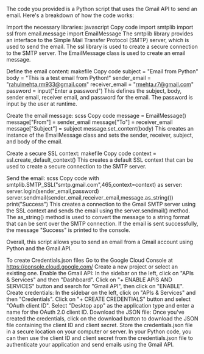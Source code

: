The code you provided is a Python script that uses the Gmail API to send an email. Here's a breakdown of how the code works:

Import the necessary libraries:
javascript
Copy code
import smtplib
import ssl
from email.message import EmailMessage
The smtplib library provides an interface to the Simple Mail Transfer Protocol (SMTP) server, which is used to send the email. The ssl library is used to create a secure connection to the SMTP server. The EmailMessage class is used to create an email message.

Define the email content:
makefile
Copy code
subject = "Email from Python"
body = "This is a test email from Python!"
sender_email = "rahulmehta.rm933@gmail.com"
receiver_email = "rmehta.r7@gmail.com"
password = input("Enter a password")
This defines the subject, body, sender email, receiver email, and password for the email. The password is input by the user at runtime.

Create the email message:
scss
Copy code
message = EmailMessage()
message["From"] = sender_email
message["To"] = receiver_email
message["Subject"] = subject
message.set_content(body)
This creates an instance of the EmailMessage class and sets the sender, receiver, subject, and body of the email.

Create a secure SSL context:
makefile
Copy code
context = ssl.create_default_context()
This creates a default SSL context that can be used to create a secure connection to the SMTP server.

Send the email:
scss
Copy code
with smtplib.SMTP_SSL("smtp.gmail.com",465,context=context) as server:
    server.login(sender_email,password)
    server.sendmail(sender_email,receiver_email,message.as_string())
print("Success")
This creates a connection to the Gmail SMTP server using the SSL context and sends the email using the server.sendmail() method. The as_string() method is used to convert the message to a string format that can be sent over the SMTP connection. If the email is sent successfully, the message "Success" is printed to the console.

Overall, this script allows you to send an email from a Gmail account using Python and the Gmail API.




To create Credentials.json files 
Go to the Google Cloud Console at https://console.cloud.google.com/
Create a new project or select an existing one.
Enable the Gmail API: In the sidebar on the left, click on "APIs & Services" and then "Dashboard". Click on "+ ENABLE APIS AND SERVICES" button and search for "Gmail API", then click on "ENABLE".
Create credentials: In the sidebar on the left, click on "APIs & Services" and then "Credentials". Click on "+ CREATE CREDENTIALS" button and select "OAuth client ID".
Select "Desktop app" as the application type and enter a name for the OAuth 2.0 client ID.
Download the JSON file: Once you've created the credentials, click on the download button to download the JSON file containing the client ID and client secret.
Store the credentials.json file in a secure location on your computer or server.
In your Python code, you can then use the client ID and client secret from the credentials.json file to authenticate your application and send emails using the Gmail API.
